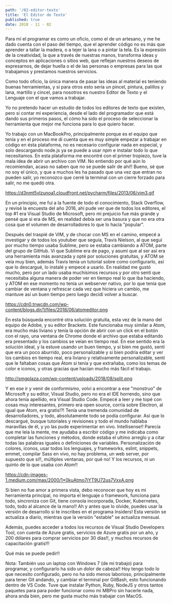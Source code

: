```yaml
---
path: '/02-editor-texto'
title: 'El Editor de Texto'
published: true
date: 2018 - 11 - 02
---
```


Para mí el programar es como un oficio, como el de un artesano, y me he dado cuenta con el paso del tiempo, que el aprender código no es más que aprender a tallar la madera, o a tejer la lana o a pintar la tela. Es la expresión de la creatividad, la que a través de nuestras manos, transforma ideas y conceptos en aplicaciones o sitios web, que reflejan nuestros deseos de expresarnos, de dejar huella o el de las personas o empresas para las que trabajamos y prestamos nuestros servicios.
 
Como todo oficio, la única manera de pasar las ideas al material es teniendo buenas herramientas, y si para otros esto sería un pincel, pintura, palillos y lana, martillo y cincel, para nosotros es nuestro Editor de Texto y el Lenguaje con el que vamos a trabajar.
 
Yo no pretendo hacer un estudio de todos los editores de texto que existen, pero si contar mi experiencia, desde el lado del programador que está dando sus primeros pasos, el cómo ha sido el proceso de seleccionar la herramienta que mejor me funciona para lo que quiero hacer.
 
Yo trabajo con un MacBookPro, principalmente porque es el equipo que tenía y en el proceso me di cuenta que es muy simple empezar a trabajar en código en ésta plataforma, no es necesario configurar nada en especial, y solo descargando node.js ya se puede a usar npm e instalar todo lo que necesitamos. En esta plataforma me encontré con el primer tropiezo, tuve la mala idea de abrir un archivo con VIM. No entiendo por qué aún lo recomiendan, acaso no saben que no se puede salir de ahí!! Bueno, sé que no soy el único, y que a muchos les ha pasado que una vez que entran no pueden salir, yo reconozco que cerré la terminal con un cierre forzado para salir, no me quedó otra.
 
https://d3nmt5vlzunoa1.cloudfront.net/pycharm/files/2013/06/vim3.gif
 
En un principio, me fui a la fuente de todo el conocimiento, Stack Overflow, y revisé la encuesta del año 2016, ahí pude ver que de todos los editores, el top #1 era Visual Studio de Microsoft, pero mi prejuicio fue más grande y pensé que si era de MS, en realidad debía ser una basura y que no era otra cosa que el volumen de desarrolladores lo que lo hacía "popular".
 
Después del traspié de VIM, y de chocar con MS en el camino, empecé a investigar y de todos los youtuber que seguía, Travis Nielson, al que seguí por mucho tiempo usaba Sublime, pero se estaba cambiando a ATOM, parte del grupo de GitHub. Vi que Sublime era de pago, y asumí que al ser así era una herramienta más avanzada y opté por soluciones gratuitas, y ATOM se veía muy bien, además Travis tenía un tutorial sobre como configurarlo, así que lo descargué, lo instalé y empecé a usarlo. En realidad me gustó mucho, pero por un lado usaba muchísimos recursos y por otro sentí que necesitaba alguna manera de poder ver en tiempo real lo que iba haciendo, y ATOM en ese momento no tenía un webserver nativo, por lo que tenía que cambiar de ventana y refrescar cada vez que hiciera un cambio, me mantuve así un buen tiempo pero luego decidí volver a buscar.
 
https://cdn0.tnwcdn.com/wp-content/blogs.dir/1/files/2018/06/atomeditor.png
 
En esta búsqueda encontré otra solución gratuita, esta vez de la mano del equipo de Adobe, y su editor Brackets. Este funcionaba muy similar a Atom, era mucho más liviano y tenía la opción de abrir con un click en el botón con el rayo, una ventana de Chrome donde el archivo que estaba editando era presentado y los cambios se veían en tiempo real. En ese sentido era la solución ideal, y la estuve usando un buen tiempo, y si bien me gustó, sentí que era un poco aburrido, poco personalizable y si bien podría editar y ver los cambios en tiempo real, era liviano y relativamente personalizable, sentí que le faltaban cosas que Atom si tenía y que extrañaba, como los temas de color e iconos, y otras gracias que hacían mucho más fácil el trabajo.
 
http://smgplaza.com/wp-content/uploads/2018/08/split.png
 
Y en ese ir y venir de conformismo, volví a encontrar a ese "monstruo" de Microsoft y su editor, Visual Studio, pero no era el IDE horrendo, sino que ahora tenía apellido, era Visual Studio Code. Empecé a leer y me topé con cosas muy interesantes, primero era open source, corría sobre Electron, al igual que Atom, era gratis!?! Tenía una tremenda comunidad de desarrolladores, y todo, absolutamente todo se podía configurar. Así que lo descargué, busque tutoriales y revisiones y todo el mundo hablaba maravillas de él, y yo las pude experimentar en vivo. Intellisense!! Parecía que me leía la mente, me ayudaba a escribir código y me indicaba como completar las funciones y métodos, donde estaba el ultimo arreglo y a citar todas las palabras iguales o definiciones de variables. Personalización de colores, íconos, usar todos los lenguajes, y frameworks, eslint, snippets, emmet, compilar Sass en vivo, no hay problema, un web server, por supuesto que si!!, múltiples ventanas, por qué no! Y los recursos, ni un quinto de lo que usaba con Atom!!
 
https://cdn-images-1.medium.com/max/2000/1*0kuAtmo7iYT9U72us7VxxA.png
 
Si bien no fue amor a primera vista, debo reconocer que hoy es mi herramienta principal, no importa el lenguaje o framework, funciona para todo, sincroniza con Git, tiene consola incorporada, Docker, Kubernetes, todo, todo al alcance de la mano!! Ah y antes que lo olvide, puedes usar la versión de desarrollo si te inscribes en el programa Insiders! Esta versión se actualiza a diario, mientras que la versión "estable" se actualiza mensual.
 
Además, puedes acceder a todos los recursos de Visual Studio Developers Tool, con cuenta de Azure gratis, servicios de Azure gratis por un año, y 200 dólares para comprar servicios por 30 días!!, y muchos recursos de capacitación gratis!!!
 
Qué más se puede pedir!!
 
Nota: También uso un laptop con Windows 7 (de mi trabajo) para programar, y configurarlo ha sido un dolor de cabeza!! Hoy tengo todo lo que necesito configurado, pero no ha sido menos laborioso, principalmente para tener Git andando, y cambiar el terminal por GitBash, esto funcionando dentro de VS Code. Tuve que instalar Python, Ruby, NodeJS y otros tantos paquetes para para poder funcionar como mi MBPro sin hacerle nada, ahora anda bien, pero me gusta mucho más trabajar con MacOS.
